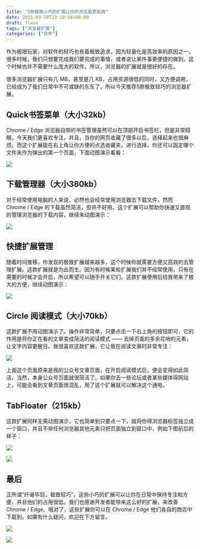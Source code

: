 ```yaml
---
title: "5款极致小巧的扩展让你的浏览器更高效"
date: 2021-03-18T23:19:54+08:00
draft: flase
tags: ["浏览器扩展"]
categories: ["软件"]
---
```


作为极限玩家，对软件的轻巧也有着极致追求，因为轻量化是高效率的原因之一。很多时候，我们只想要完成我们要完成的事情，或者说让某件事更便捷的做到。这个时候也并不需要什么庞大的软件。所以，浏览器的扩展就是很好的存在。

很多浏览器扩展只有几 MB，甚至是几 KB，占用资源很低的同时，又方便调用，已经成为了我们日常中不可或缺的东东了，所以今天推荐5款极致轻巧的浏览器扩展。

## Quick书签菜单（大小32kb）

Chrome / Edge 浏览器自带的书签管理虽然可以在顶部开启书签栏，但是非常碍眼。今天我们更喜欢专注，并且，当你的网页收藏了很多以后，选择起来也很麻烦。而这个扩展能在右上角让你方便的点选收藏夹，进行选择。你还可以固定哪个文件夹作为弹出的第一个页面，下面动图演示看看：

![](https://s3.ax1x.com/2021/03/18/6RKaJx.gif)

## 下载管理器（大小380kb）

对于经常使用电脑的人来说，必然也会经常使用浏览器去下载文件，然而 Chrome / Edge 的下载虽然简洁，但并不好用。这个扩展可以帮助你快速又直观的管理浏览器的下载内容，继续来动图演示：

![](https://s3.ax1x.com/2021/03/18/6RMFt1.gif)

## 快捷扩展管理

随着时间推移，你发现的极致扩展越来越多，这个时候你就需要方便又高效的去管理扩展。这款扩展就是为此而生。因为有时候某些扩展我们并不经常使用，只有在需要的时候才会开启，所以希望可以随手开关它们。这款扩展使用后给我带来了极大的方便，继续动图演示：

![](https://s3.ax1x.com/2021/03/18/6RKtoR.gif)

## Circle 阅读模式（大小70kb）

这款扩展不用动图演示了。操作非常简单，只要点击一下右上角的按钮即可，它的作用是将你正在看的文章变成简洁的阅读模式 —— 去掉页面的多余花哨的元素，让文字内容更醒目。我很喜欢这款扩展，它让我在阅读文章时非常专注：

![](https://s3.ax1x.com/2021/03/18/6RK1QU.png)

上面这个页面原来是我的公众号文章页面，在开启阅读模式后，便会变得如此简洁。当然，本身公众号页面就很简洁了。如果你去一些论坛或者某些媒体得网站上，可能会看到文章页面很混乱，用了这个扩展就可以解决这个通电。

## TabFloater（215kb）

这款扩展同样无需动图演示，它也简单到只要点一下，就将你得浏览器标签独立成一个窗口，并且不带任何浏览器其他元素只把页面独立到窗口中，例如下图前后的样子：

![](https://s3.ax1x.com/2021/03/18/6RK3yF.png)

![](https://s3.ax1x.com/2021/03/18/6RKUF1.png)

## 最后

正所谓“纤毫毕现，极致轻巧”，这些小巧的扩展可以让你在日常中保持专注和方便，并且他们的占用很低。我们也感谢开发者能带来这么好的扩展，来改善 Chrome / Edge。哦对了，这些扩展你可以在 Chrome / Edge 他们各自的商店中下载到。如果有什么疑问，欢迎在下方留言。

![](https://s3.ax1x.com/2021/03/18/6RKYw9.png)

![](https://gitee.com/nanjishen/Npic/raw/master/img/gzh-end.png)